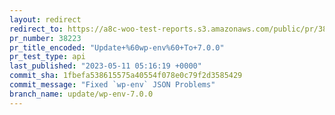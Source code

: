 ```yaml
---
layout: redirect
redirect_to: https://a8c-woo-test-reports.s3.amazonaws.com/public/pr/38223/api/index.html
pr_number: 38223
pr_title_encoded: "Update+%60wp-env%60+To+7.0.0"
pr_test_type: api
last_published: "2023-05-11 05:16:19 +0000"
commit_sha: 1fbefa538615575a40554f078e0c79f2d3585429
commit_message: "Fixed `wp-env` JSON Problems"
branch_name: update/wp-env-7.0.0
---
```

